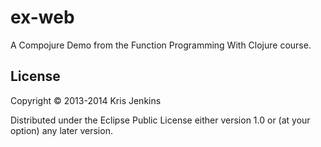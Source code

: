 # ex-web

A Compojure Demo from the Function Programming With Clojure course.

## License

Copyright © 2013-2014 Kris Jenkins

Distributed under the Eclipse Public License either version 1.0 or (at
your option) any later version.
